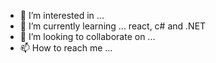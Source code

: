 - 👀 I’m interested in ...
- 🌱 I’m currently learning ... react, c# and .NET
- 💞️ I’m looking to collaborate on ...
- 📫 How to reach me ...

